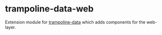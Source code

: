 # trampoline-data-web

Extension module for [trampoline-data](../trampoline-data) which adds components for the web-layer.